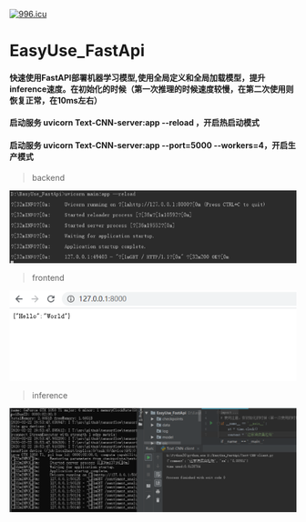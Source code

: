[![996.icu](https://img.shields.io/badge/link-996.icu-red.svg)](https://996.icu)


# EasyUse_FastApi
#### 快速使用FastAPI部署机器学习模型,使用全局定义和全局加载模型，提升inference速度。在初始化的时候（第一次推理的时候速度较慢，在第二次使用则恢复正常，在10ms左右）


####  启动服务 uvicorn Text-CNN-server:app --reload ，开启热启动模式
####  启动服务 uvicorn Text-CNN-server:app --port=5000 --workers=4，开启生产模式


> backend 

<div align=center><img  src="https://github.com/CarryChang/EasyUse_FastApi/blob/master/pic/backend.png"></div>

> frontend 

<div align=center><img  src="https://github.com/CarryChang/EasyUse_FastApi/blob/master/pic/api.png"></div>


> inference 

<div align=center><img  src="https://github.com/CarryChang/EasyUse_FastApi/blob/master/pic/inference.png"></div>
